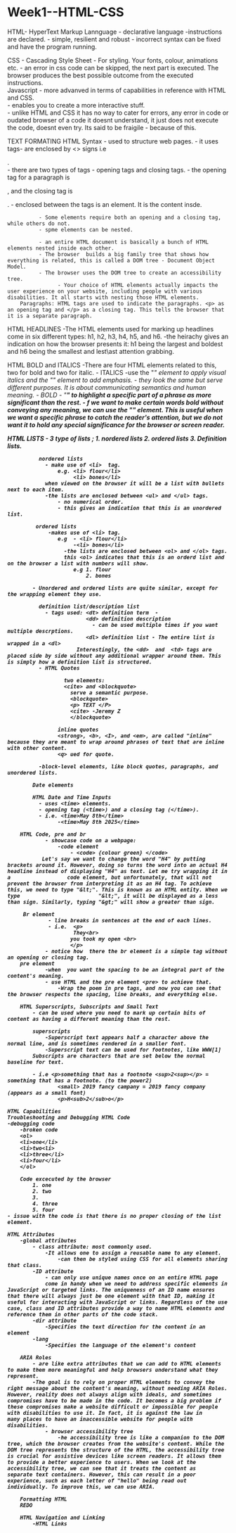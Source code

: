 # Week1--HTML-CSS
HTML- HyperText Markup Lannguage
    - declarative language -instructions are declared. 
    - simple, resilient and robust - incorrect syntax can be fixed and have the program running. 

CSS - Cascading Style Sheet
    - For styling. Your fonts, colour, animations etc. 
    - an error in css code can be skipped, the next part is executed. The browser produces the best possible outcome from the executed instructions.   
Javascript - more advanved in terms of capabilities in reference with  HTML and CSS.  
           - enables you to create a more interactive stuff.  
           - unlike HTML and CSS it has no way to cater for errors, any error in code or oudated browser of a code it doesnt understand, it just does not execute the code, doesnt even try. Its said to be fraigile                 - because of this.  

  TEXT FORMATING
  HTML Syntax - used to structure web pages. 
              - it uses tags- are enclosed by  <> signs i.e <p> .  
              - there are two types of tags - opening tags and closing tags. 
              - the opening tag for a paragraph is <p>, and the closing tag is </p>. 
              - enclosed between the tags is an element. It is the content insde. 

              - Some elements require both an opening and a closing tag, while others do not. 
              - spme elements can be nested.  

              - an entire HTML document is basically a bunch of HTML elements nested inside each other. 
              - The browser  builds a big family tree that shows how everything is related, this is called a DOM tree - Document Object Model. 
              - The browser uses the DOM tree to create an accessibility tree. 
                    - Your choice of HTML elements actually impacts the user experience on your website, including people with various disabilities. It all starts with nesting those HTML elements.
        Paragraphs: HTML tags are used to indicate the paragraphs. <p> as an opening tag and </p> as a closing tag. This tells the browser that it is a separate paragraph. 

  HTML HEADLINES
  -The HTML elements used for marking up headlines come in six different types: h1, h2, h3, h4, h5, and h6.
      -the heirachy gives an indication on how the browser presents it: h1 being the largest and boldest and h6 being the smallest and lest\ast attention grabbing.
      
HTML BOLD and ITALICS
      -There are four HTML elements related to this, two for bold and two for italic.
         - ITALICS
          -use the "<i>" element to apply visual italics and the "<em>" element to add emphasis. 
              - they look the same but serve different purposes. It is about communicating semantics and human meaning. 
        - BOLD
            - "<strong>" to highlight a specific part of a phrase as more significant than the rest. 
            - f we want to make certain words bold without conveying any meaning, we can use the "<b>" element. This is useful when we want a specific phrase to catch the reader's attention, but we do not want it                 to hold any special significance for the browser or screen reader. 

  HTML LISTS
     - 3 type of lists ; 1. nordered lists
                         2. ordered lists
                         3. Definition lists.
                         
              nordered lists
                - make use of <li>  tag. 
                    e.g. <li> flour</li>
                         <li> bones</li>
                when viewed on the browser it will be a list with bullets next to each item. 
                -the lists are enclosed between <ul> and </ul> tags. 
                    - no numerical order. 
                    - this gives an indication that this is an unordered list. 
                    
             ordered lists
                 -makes use of <li> tag. 
                    e.g  - <li> flour</li>
                         -<li> bones</li>
                      -the lists are enclosed between <ol> and </ol> tags. 
                      this <ol> indicates that this is an orderd list and on the browser a list with numbers will show. 
                         e.g 1. flour
                             2. bones
                             
            - Unordered and ordered lists are quite similar, except for the wrapping element they use.

              definition list/description list
                - tags used: <dt> definition term  - 
                             <dd> definition description
                               - can be used multiple times if you want multiple descrptions.  
                             <dl> definition list - The entire list is wrapped in a <dl>
                          Interestingly, the <dd>  and  <td> tags are placed side by side without any additional wrapper around them. This is simply how a definition list is structured. 
              - HTML Quotes
              
                      two elements:  
                      <cite> and <blockquote>  
                        serve a semantic purpose.   
                        <blockquote> 
                        <p> TEXT </P>
                        <cite> -Jeremy Z
                        </blockquote>

                    inline quotes
                    <strong>, <b>, <I>, and <em>, are called "inline" because they are meant to wrap around phrases of text that are inline with other content. 
                    <q> ued for quote. 

              -block-level elements, like block quotes, paragraphs, and unordered lists.

            Date elements 

            HTML Date and Time Inputs
              - uses <time> elements. 
              - opening tag (<time>) and a closing tag (</time>). 
              - i.e. <time>May 8th</time> 
                    -<time>May 8th 2025</time> 

        HTML Code, pre and br
                - showcase code on a webpage:
                    -code element
                        - <code> {colour green} </code>
               Let's say we want to change the word "H4" by putting brackets around it. However, doing so turns the word into an actual H4 headline instead of displaying "H4" as text. Let me try wrapping it in a                  code element, but unfortunately, that will not prevent the browser from interpreting it as an H4 tag. To achieve this, we need to type "&lt;". This is known as an HTML entity. When we type                         "&lt;", it will be displayed as a less than sign. Similarly, typing "&gt;" will show a greater than sign.

         Br element
                 - line breaks in sentences at the end of each lines. 
                 - i.e.  <p>
                         They<br>
                        you took my open <br>
                        </p>
                - notice how  there the br element is a simple tag without an opening or closing tag.
        pre element
                -when  you want the spacing to be an integral part of the content's meaning. 
                - use HTML and the pre element <pre> to achieve that. 
                    -Wrap the poem in pre tags, and now you can see that the browser respects the spacing, line breaks, and everything else. 
     
        HTML Superscripts, Subscripts and Small Text
            - can be used where you need to mark up certain bits of content as having a different meaning than the rest.

            superscripts
                -Superscript text appears half a character above the normal line, and is sometimes rendered in a smaller font. 
                -Superscript text can be used for footnotes, like WWW[1]
            Subscripts are characters that are set below the normal baseline for text. 
            
            - i.e <p>something that has a footnote <sup>2<sup></p> = something that has a footnote. (to the power2) 
                    <small> 2019 fancy campany = 2019 fancy company (appears as a small font)
                    <p>H<sub>2</sub>o</p>

    HTML Capabilities
    Troubleshooting and Debugging HTML Code
    -debugging code
        -broken code
        <ol>
        <li>one</li>
        <li>two<li>
        <li>three</li>
        <li>four</li>
        </ol>

        Code excecuted by the browser
            1. one
            2. two
            3. 
            4. three
            5. four
    - issue with the code is that there is no proper closing of the list element. 

    HTML Attributes
        -global attributes
            - class attribute: most commonly used. 
                -It allows one to assign a reusable name to any element. 
                    -can then be styled using CSS for all elements sharing that class. 
            -ID attribute
                - can only use unique names once on an entire HTML page
                come in handy when we need to address specific elements in JavaScript or targeted links. The uniqueness of an ID name ensures that there will always just be one element with that ID, making it                      useful for interacting with JavaScript or links. Regardless of the use case, class and ID attributes provide a way to name HTML elements and reference them in other parts of the code stack.
            -dir attribute 
                -Specifies the text direction for the content in an element
            -lang	
                -Specifies the language of the element's content

        ARIA Roles
            - are like extra attributes that we can add to HTML elements to make them more meaningful and help browsers understand what they represent. 
            -The goal is to rely on proper HTML elements to convey the right message about the content's meaning, without needing ARIA Roles. However, reality does not always align with ideals, and sometimes                     compromises have to be made in the code. It becomes a big problem if these compromises make a website difficult or impossible for people with disabilities to use it. In fact, it is against the law in               many places to have an inaccessible website for people with disabilities. 
                - browser accessibility tree
                    -he accessibility tree is like a companion to the DOM tree, which the browser creates from the website's content. While the DOM tree represents the structure of the HTML, the accessibility tree                  is crucial for assistive devices like screen readers. It allows them to provide a better experience to users. When we look at the accessibility tree, we can see that it treats the content as                        separate text containers. However, this can result in a poor experience, such as each letter of "hello" being read out individually. To improve this, we can use ARIA.
       
        Formatting HTML
        REDO

        HTML Navigation and Linking
            -HTML Links
                
        



              
              
  
